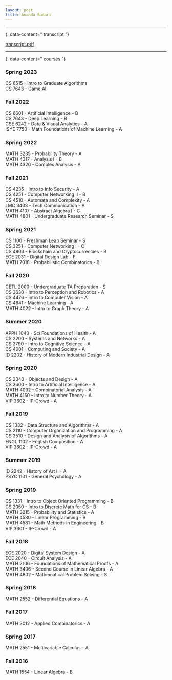 ```yaml
---
layout: post
title: Ananda Badari
---
```


---
{: data-content=" transcript "}

[transcript.pdf](assets/transcript.pdf)

---
{: data-content=" courses "}
### Spring 2023

CS 6515 - Intro to Graduate Algorithms <br>
CS 7643 - Game AI

### Fall 2022

CS 6601 - Artificial Intelligence - B
<br>
CS 7643 - Deep Learning - B
<br>
CSE 6242 - Data & Visual Analytics - A
<br>
ISYE 7750 - Math Foundations of Machine Learning - A

### Spring 2022

MATH 3235 - Probability Theory - A
<br>
MATH 4317 - Analysis I - B
<br>
MATH 4320 - Complex Analysis - A

### Fall 2021
CS 4235 - Intro to Info Security - A
<br>
CS 4251 - Computer Networking II - B
<br>
CS 4510 - Automata and Complexity - A
<br>
LMC 3403 - Tech Communication - A
<br>
MATH 4107 - Abstract Algebra I - C
<br>
MATH 4801 - Undergraduate Research Seminar - S

### Spring 2021
CS 1100 - Freshman Leap Seminar - S
<br>
CS 3251 - Computer Networking I - C
<br>
CS 4803 - Blockchain and Cryptocurrencies - B
<br>
ECE 2031 - Digital Design Lab - F
<br>
MATH 7018 - Probabilistic Combinatorics - B

### Fall 2020
CETL 2000 - Undergraduate TA Preparation - S
<br>
CS 3630 - Intro to Perception and Robotics - A
<br>
CS 4476 - Intro to Computer Vision - A
<br>
CS 4641 - Machine Learning - A
<br>
MATH 4022 - Intro to Graph Theory - A

### Summer 2020
APPH 1040 - Sci Foundations of Health - A
<br>
CS 2200 - Systems and Networks - A
<br>
CS 3790 - Intro to Cognitive Science - A
<br>
CS 4001 - Computing and Society - A
<br>
ID 2202 - History of Modern Industrial Design - A

### Spring 2020
CS 2340 - Objects and Design - A
<br>
CS 3600 - Intro to Artificial Intelligence - A
<br>
MATH 4032 - Combinatorial Analysis - A
<br>
MATH 4150 - Intro to Number Theory - A
<br>
VIP 3602 - IP-Crowd - A

### Fall 2019
CS 1332 - Data Structure and Algorithms - A
<br>
CS 2110 - Computer Organization and Programming - A
<br>
CS 3510 - Design and Analysis of Algorithms - A
<br>
ENGL 1102 - English Composition - A
<br>
VIP 3602 - IP-Crowd - A

### Summer 2019
ID 2242 - History of Art II - A
<br>
PSYC 1101 - General Psychology - A

### Spring 2019
CS 1331 - Intro to Object Oriented Programming - B
<br>
CS 2050 - Intro to Discrete Math for CS - B
<br>
MATH 3215 - Probability and Statistics - A
<br>
MATH 4580 - Linear Programming - B
<br>
MATH 4581 - Math Methods in Engineering - B
<br>
VIP 3601 - IP-Crowd - A

### Fall 2018
ECE 2020 - Digital System Design - A
<br>
ECE 2040 - Circuit Analysis - A
<br>
MATH 2106 - Foundations of Mathematical Proofs - A
<br>
MATH 3406 - Second Course in Linear Algebra - A
<br>
MATH 4802 - Mathematical Problem Solving - S

### Spring 2018
MATH 2552 - Differential Equations - A

### Fall 2017
MATH 3012 - Applied Combinatorics - A

### Spring 2017
MATH 2551 - Multivariable Calculus - A

### Fall 2016
MATH 1554 - Linear Algebra - B 

